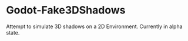 # Godot-Fake3DShadows
Attempt to simulate 3D shadows on a 2D Environment. Currently in alpha state.
